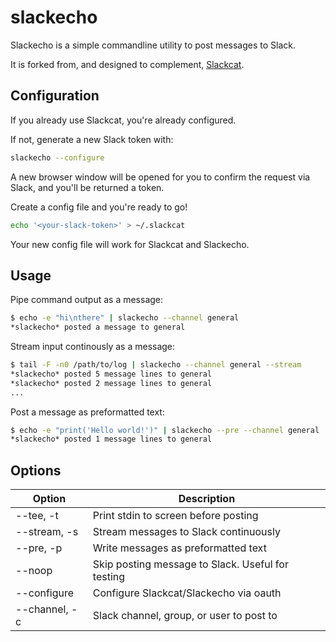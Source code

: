 # slackecho
Slackecho is a simple commandline utility to post messages to Slack.

It is forked from, and designed to complement, [Slackcat](https://github.com/vektorlab/slackcat).


## Configuration

If you already use Slackcat, you're already configured.

If not, generate a new Slack token with:
```bash
slackecho --configure
```
A new browser window will be opened for you to confirm the request via Slack, and you'll be returned a token.

Create a config file and you're ready to go!
```bash
echo '<your-slack-token>' > ~/.slackcat
```

Your new config file will work for Slackcat and Slackecho.

## Usage
Pipe command output as a message:
```bash
$ echo -e "hi\nthere" | slackecho --channel general
*slackecho* posted a message to general
```

Stream input continously as a message:
```bash
$ tail -F -n0 /path/to/log | slackecho --channel general --stream
*slackecho* posted 5 message lines to general
*slackecho* posted 2 message lines to general
...
```

Post a message as preformatted text:
```bash
$ echo -e "print('Hello world!')" | slackecho --pre --channel general
*slackecho* posted 1 message lines to general
```


## Options

Option | Description
--- | ---
--tee, -t | Print stdin to screen before posting
--stream, -s | Stream messages to Slack continuously
--pre, -p | Write messages as preformatted text
--noop | Skip posting message to Slack. Useful for testing
--configure | Configure Slackcat/Slackecho via oauth
--channel, -c | Slack channel, group, or user to post to
